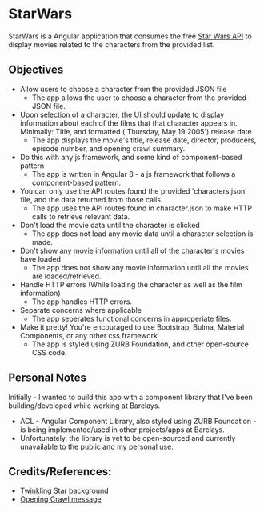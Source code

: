 # StarWars

StarWars is a Angular application that consumes the free [Star Wars API](https://swapi.co/) to display movies related to the characters from the provided list.

## Objectives

* Allow users to choose a character from the provided JSON file
    * The app allows the user to choose a character from the provided JSON file. 
* Upon selection of a character, the UI should update to display information about each of the films that that character appears in. Minimally: Title, and formatted ('Thursday, May 19 2005') release date
    * The app displays the movie's title, release date, director, producers, episode number, and opening crawl summary.
* Do this with any js framework, and some kind of component-based pattern
    * The app is written in Angular 8 - a js framework that follows a component-based pattern.
* You can only use the API routes found the provided 'characters.json' file, and the data returned from those calls 
    * The app uses the API routes found in character.json to make HTTP calls to retrieve relevant data.
* Don't load the movie data until the character is clicked
    * The app does not load any movie data until a character selection is made.
* Don't show any movie information until all of the character's movies have loaded
    * The app does not show any movie information until all the movies are loaded/retrieved.
* Handle HTTP errors (While loading the character as well as the film information)
    * The app handles HTTP errors.
* Separate concerns where applicable
    * The app seperates functional concerns in approperiate files.
* Make it pretty! You're encouraged to use Bootstrap, Bulma, Material Components, or any other css framework
    * The app is styled using ZURB Foundation, and other open-source CSS code.

## Personal Notes
Initially - I wanted to build this app with a component library that I've been building/developed while working at Barclays. 
  * ACL - Angular Component Library, also styled using ZURB Foundation - is being implemented/used in other projects/apps at Barclays.
  * Unfortunately, the library is yet to be open-sourced and currently unavailable to the public and my personal use.


## Credits/References:
* [Twinkling Star background](https://codepen.io/WebSonick/pen/vjmgu)
* [Opening Crawl message](https://codepen.io/christopherkade/pen/rJVPjz)
